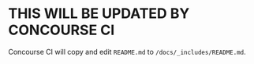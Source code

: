 # THIS WILL BE UPDATED BY CONCOURSE CI

Concourse CI will copy and edit
`README.md` to `/docs/_includes/README.md`.
